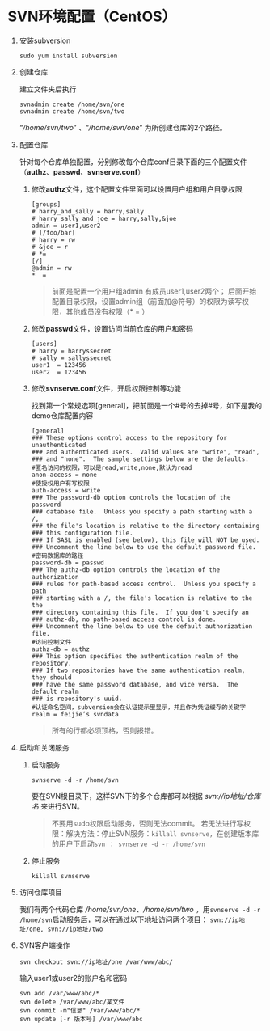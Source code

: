 # SVN环境配置（CentOS）

1. 安装subversion

    ```shell
    sudo yum install subversion
    ```

2. 创建仓库

	建立文件夹后执行
	```shell
    svnadmin create /home/svn/one
    svnadmin create /home/svn/two
    ```
	“*/home/svn/two*” 、“*/home/svn/one*” 为所创建仓库的2个路径。
	
3. 配置仓库

	针对每个仓库单独配置，分别修改每个仓库conf目录下面的三个配置文件（**authz**、**passwd**、**svnserve.conf**）
	1. 修改**authz**文件，这个配置文件里面可以设置用户组和用户目录权限

	    ```shell
        [groups]
        # harry_and_sally = harry,sally
        # harry_sally_and_joe = harry,sally,&joe
        admin = user1,user2
        # [/foo/bar]
        # harry = rw
        # &joe = r
        # *=
        [/]
        @admin = rw
        *  =
        ```
		>前面是配置一个用户组admin 有成员user1,user2两个；
		>后面开始配置目录权限，设置admin组（前面加@符号）的权限为读写权限，其他成员没有权限（* = ）
	
	2. 修改**passwd**文件，设置访问当前仓库的用户和密码

		```shell
		[users]
		# harry = harryssecret
		# sally = sallyssecret
		user1  = 123456
		user2  = 123456
		```
	
	3. 修改**svnserve.conf**文件，开启权限控制等功能

		找到第一个常规选项[general]，把前面是一个#号的去掉#号，如下是我的demo仓库配置内容
		```text
		[general]
		### These options control access to the repository for unauthenticated
		### and authenticated users.  Valid values are "write", "read",
		### and "none".  The sample settings below are the defaults.
		#匿名访问的权限，可以是read,write,none,默认为read
		anon-access = none
		#使授权用户有写权限
		auth-access = write
		### The password-db option controls the location of the password
		### database file.  Unless you specify a path starting with a /,
		### the file's location is relative to the directory containing
		### this configuration file.
		### If SASL is enabled (see below), this file will NOT be used.
		### Uncomment the line below to use the default password file.
		#密码数据库的路径
		password-db = passwd
		### The authz-db option controls the location of the authorization
		### rules for path-based access control.  Unless you specify a path
		### starting with a /, the file's location is relative to the the
		### directory containing this file.  If you don't specify an
		### authz-db, no path-based access control is done.
		### Uncomment the line below to use the default authorization file.
		#访问控制文件
		authz-db = authz
		### This option specifies the authentication realm of the repository.
		### If two repositories have the same authentication realm, they should
		### have the same password database, and vice versa.  The default realm
		### is repository's uuid.
		#认证命名空间，subversion会在认证提示里显示，并且作为凭证缓存的关键字
		realm = feijie’s svndata
		```

		>所有的行都必须顶格，否则报错。
	
4. 启动和关闭服务

	1. 启动服务

	    ```shell
        svnserve -d -r /home/svn
        ```
		要在SVN根目录下，这样SVN下的多个仓库都可以根据 *svn://ip地址/仓库名* 来进行SVN。
		>不要用sudo权限启动服务，否则无法commit。
		>若无法进行写权限：解决方法：停止SVN服务：`killall svnserve`，在创建版本库的用户下启动`svn ： svnserve -d -r /home/svn`
		
	2. 停止服务

	    ```shell
        killall svnserve
        ```

5. 访问仓库项目

	我们有两个代码仓库 */home/svn/one、/home/svn/two* ，用`svnserve -d -r /home/svn`启动服务后，可以在通过以下地址访问两个项目：
	`svn://ip地址/one, svn://ip地址/two`
	
6. SVN客户端操作

    ```shell
    svn checkout svn://ip地址/one	/var/www/abc/
    ```
	输入user1或user2的账户名和密码
	```shell
    svn add /var/www/abc/*
    svn delete /var/www/abc/某文件
    svn commit -m"信息" /var/www/abc/*
    svn update [-r 版本号] /var/www/abc
    ```